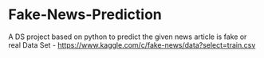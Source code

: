 # Fake-News-Prediction
A DS project based on python to predict the given news article is fake or real
Data Set - https://www.kaggle.com/c/fake-news/data?select=train.csv
